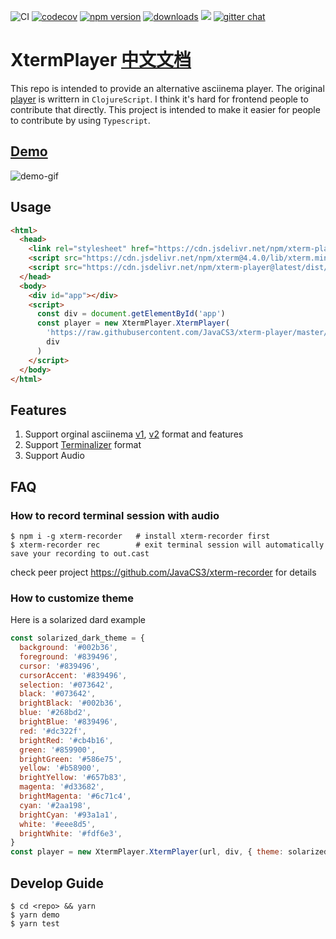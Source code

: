 ![CI](https://github.com/JavaCS3/xterm-player/workflows/CI/badge.svg)
[![codecov](https://codecov.io/gh/JavaCS3/xterm-player/branch/master/graph/badge.svg)](https://codecov.io/gh/JavaCS3/xterm-player)
[![npm version](https://img.shields.io/npm/v/xterm-player)](https://www.npmjs.com/package/xterm-player)
[![downloads](https://img.shields.io/npm/dw/xterm-player)](https://www.npmjs.com/package/xterm-player)
[![](https://data.jsdelivr.com/v1/package/npm/xterm-player/badge)](https://www.jsdelivr.com/package/npm/xterm-player)
[![gitter chat](https://badges.gitter.im/xterm-player/community.png)](https://gitter.im/xterm-player/community)

# XtermPlayer [中文文档](./README.zh.md)

This repo is intended to provide an alternative asciinema player. The original [player](https://github.com/asciinema/asciinema-player) is writtern in `ClojureScript`. I think it's hard for frontend people to contribute that directly. This project is intended to make it easier for people to contribute by using `Typescript`.

## [Demo](https://javacs3.github.io/xterm-player/)

![demo-gif](https://user-images.githubusercontent.com/4168698/77246289-beaeac00-6c60-11ea-93eb-c10506fe484e.gif)

## Usage

```html
<html>
  <head>
    <link rel="stylesheet" href="https://cdn.jsdelivr.net/npm/xterm-player@latest/dist/css/xterm-player.min.css" />
    <script src="https://cdn.jsdelivr.net/npm/xterm@4.4.0/lib/xterm.min.js"></script>
    <script src="https://cdn.jsdelivr.net/npm/xterm-player@latest/dist/js/xterm-player.min.js"></script>
  </head>
  <body>
    <div id="app"></div>
    <script>
      const div = document.getElementById('app')
      const player = new XtermPlayer.XtermPlayer(
        'https://raw.githubusercontent.com/JavaCS3/xterm-player/master/assets/1.cast',
        div
      )
    </script>
  </body>
</html>
```

## Features

1. Support orginal asciinema [v1](https://github.com/asciinema/asciinema/blob/develop/doc/asciicast-v1.md), [v2](https://github.com/asciinema/asciinema/blob/develop/doc/asciicast-v2.md) format and features
2. Support [Terminalizer](https://github.com/faressoft/terminalizer-player) format
3. Support Audio

## FAQ

### How to record terminal session with audio

```shell
$ npm i -g xterm-recorder   # install xterm-recorder first
$ xterm-recorder rec        # exit terminal session will automatically save your recording to out.cast
```
check peer project https://github.com/JavaCS3/xterm-recorder for details

### How to customize theme

Here is a solarized dard example
```javascript
const solarized_dark_theme = {
  background: '#002b36',
  foreground: '#839496',
  cursor: '#839496',
  cursorAccent: '#839496',
  selection: '#073642',
  black: '#073642',
  brightBlack: '#002b36',
  blue: '#268bd2',
  brightBlue: '#839496',
  red: '#dc322f',
  brightRed: '#cb4b16',
  green: '#859900',
  brightGreen: '#586e75',
  yellow: '#b58900',
  brightYellow: '#657b83',
  magenta: '#d33682',
  brightMagenta: '#6c71c4',
  cyan: '#2aa198',
  brightCyan: '#93a1a1',
  white: '#eee8d5',
  brightWhite: '#fdf6e3',
}
const player = new XtermPlayer.XtermPlayer(url, div, { theme: solarized_dark_theme })
```

## Develop Guide

```shell
$ cd <repo> && yarn
$ yarn demo
$ yarn test
```
